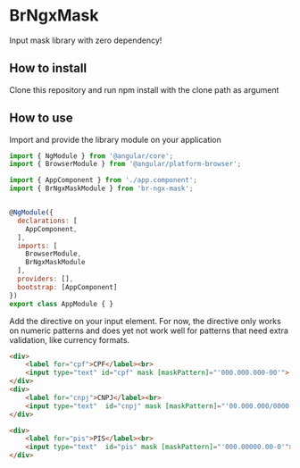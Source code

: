 # BrNgxMask
Input mask library with zero dependency!

## How to install

Clone this repository and run npm install with the clone path as argument


## How to use

Import and provide the library module on your application

```javascript
import { NgModule } from '@angular/core';
import { BrowserModule } from '@angular/platform-browser';

import { AppComponent } from './app.component';
import { BrNgxMaskModule } from 'br-ngx-mask';


@NgModule({
  declarations: [
    AppComponent,
  ],
  imports: [
    BrowserModule,
    BrNgxMaskModule
  ],
  providers: [],
  bootstrap: [AppComponent]
})
export class AppModule { }
```

Add the directive on your input element. For now, the directive only works on numeric patterns and does yet not work well for patterns that need extra validation, like currency formats.

```html
<div>
    <label for="cpf">CPF</label><br>
    <input type="text" id="cpf" mask [maskPattern]="'000.000.000-00'">
</div>
<div>
    <label for="cnpj">CNPJ</label><br>
    <input type="text"  id="cnpj" mask [maskPattern]="'00.000.000/0000-00'">
</div>

<div>
    <label for="pis">PIS</label><br>
    <input type="text"  id="pis" mask [maskPattern]="'000.00000.00-0'">
</div>
```

